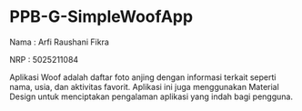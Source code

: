# PPB-G-SimpleWoofApp

Nama : Arfi Raushani Fikra

NRP : 5025211084

Aplikasi Woof adalah daftar foto anjing dengan informasi terkait seperti nama, usia, dan aktivitas favorit. Aplikasi ini juga menggunakan Material Design untuk menciptakan pengalaman aplikasi yang indah bagi pengguna.

